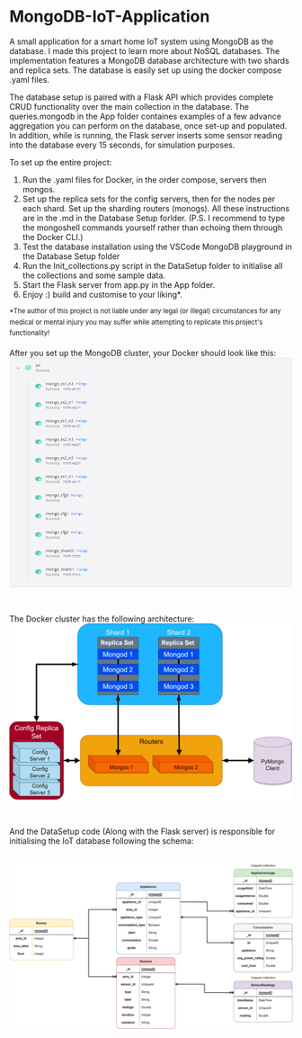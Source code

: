# MongoDB-IoT-Application
<p>A small application for a smart home IoT system using MongoDB as the database. I made this project to learn more about NoSQL databases. The implementation features a MongoDB database architecture with two shards and replica sets. The database is easily set up using the docker compose .yaml files.</p>
<p>The database setup is paired with a Flask API which provides complete CRUD functionality over the main collection in the database. The queries.mongodb in the App folder containes examples of a few advance aggregation you can perform on the database, once set-up and populated. In addition, while is running, the Flask server inserts some sensor reading into the database every 15 seconds, for simulation purposes.</p>

<p>
To set up the entire project:
<ol>
  <li>Run the .yaml files for Docker, in the order compose, servers then mongos.</li>
  <li>Set up the replica sets for the config servers, then for the nodes per each shard. Set up the sharding routers (monogs). All these instructions are in the .md in the Database Setup forlder. (P.S. I recommend to type the mongoshell commands yourself rather than echoing them through the Docker CLI.)</li>
  <li>Test the database installation using the VSCode MongoDB playground in the Database Setup folder</li>
  <li>Run the Init_collections.py script in the DataSetup folder to initialise all the collections and some sample data.</li>
  <li>Start the Flask server from app.py in the App folder.</li>
  <li>Enjoy :) build and customise to your liking*.</li>
</ol>
<sup>*The author of this project is not liable under any legal (or illegal) circumstances for any medical or mental injury you may suffer while attempting to replicate this project's functionality!</sup>
</p>

After you set up the MongoDB cluster, your Docker should look like this:
<br>
<img src="https://raw.githubusercontent.com/MihaiNastase/MongoDB-IoT-Application/main/dockerCompose.PNG" width="700" alt="Docker Compose">

<br>

The Docker cluster has the following architecture:
<br>
<img src="https://raw.githubusercontent.com/MihaiNastase/MongoDB-IoT-Application/main/IoT_Schema-Server%20Architecture_detail.png" width="700" alt="Server cluster">

<br>

And the DataSetup code (Along with the Flask server) is responsible for initialising the IoT database following the schema:

<br>
<img src="https://raw.githubusercontent.com/MihaiNastase/MongoDB-IoT-Application/main/IoT_Schema-Schema1.png" width="700" alt="Database schema">
